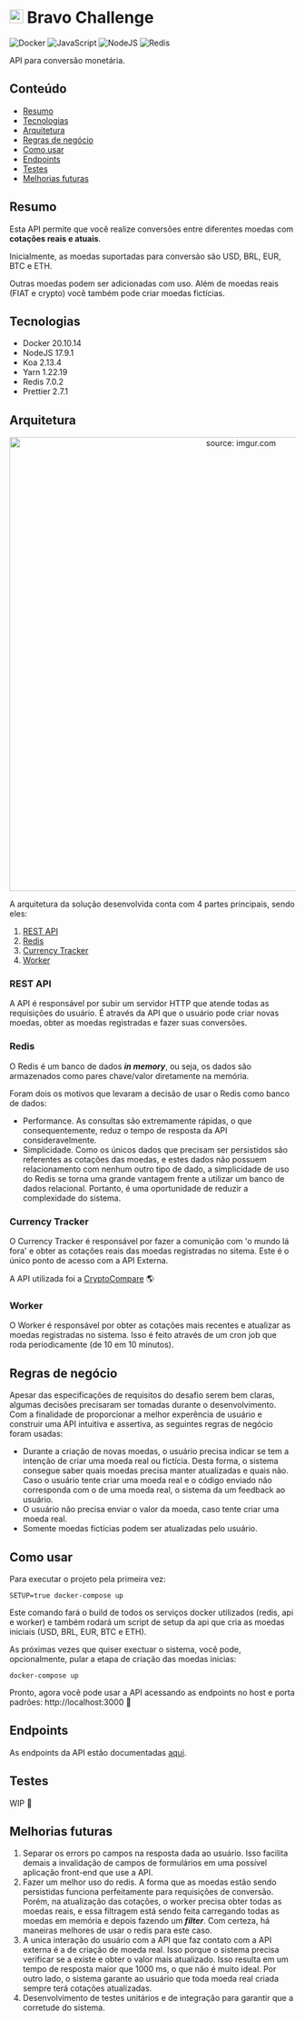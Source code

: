 # <img src="https://avatars1.githubusercontent.com/u/7063040?v=4&s=200.jpg" alt="Hurb" width="24" /> Bravo Challenge

![Docker](https://img.shields.io/badge/docker-%230db7ed.svg?style=for-the-badge&logo=docker&logoColor=white)
![JavaScript](https://img.shields.io/badge/javascript-%23323330.svg?style=for-the-badge&logo=javascript&logoColor=%23F7DF1E)
![NodeJS](https://img.shields.io/badge/node.js-6DA55F?style=for-the-badge&logo=node.js&logoColor=white)
![Redis](https://img.shields.io/badge/redis-%23DD0031.svg?style=for-the-badge&logo=redis&logoColor=white)

API para conversão monetária.

## Conteúdo

- [Resumo](#resumo)
- [Tecnologias](#tecnologias)
- [Arquitetura](#arquitetura)
- [Regras de negócio](#regras-de-negócio)
- [Como usar](#como-usar)
- [Endpoints](#endpoints)
- [Testes](#testes)
- [Melhorias futuras](#melhorias-futuras)

## Resumo

Esta API permite que você realize conversões entre diferentes moedas com **cotações reais e atuais**.

Inicialmente, as moedas suportadas para conversão são USD, BRL, EUR, BTC e ETH.

Outras moedas podem ser adicionadas com uso. Além de moedas reais (FIAT e crypto) você também pode criar moedas fictícias.

## Tecnologias

- Docker 20.10.14
- NodeJS 17.9.1
- Koa 2.13.4
- Yarn 1.22.19
- Redis 7.0.2
- Prettier 2.7.1

## Arquitetura

<p align="center">
  <img src="https://i.imgur.com/ghLYms1.png" width="800" title="source: imgur.com" />
</p>

A arquitetura da solução desenvolvida conta com 4 partes principais, sendo eles:

1. [REST API](#rest-api)
2. [Redis](#redis)
3. [Currency Tracker](#currency-tracker)
4. [Worker](#worker)

### REST API

A API é responsável por subir um servidor HTTP que atende todas as requisições do usuário. É através da API que o usuário pode criar novas moedas, obter as moedas registradas e fazer suas conversões.

### Redis

O Redis é um banco de dados **_in memory_**, ou seja, os dados são armazenados como pares chave/valor diretamente na memória.

Foram dois os motivos que levaram a decisão de usar o Redis como banco de dados:

- Performance. As consultas são extremamente rápidas, o que consequentemente, reduz o tempo de resposta da API consideravelmente.
- Simplicidade. Como os únicos dados que precisam ser persistidos são referentes as cotações das moedas, e estes dados não possuem relacionamento com nenhum outro tipo de dado, a simplicidade de uso do Redis se torna uma grande vantagem frente a utilizar um banco de dados relacional. Portanto, é uma oportunidade de reduzir a complexidade do sistema.

### Currency Tracker

O Currency Tracker é responsável por fazer a comunição com 'o mundo lá fora' e obter as cotações reais das moedas registradas no sitema. Este é o único ponto de acesso com a API Externa.

A API utilizada foi a [CryptoCompare](https://min-api.cryptocompare.com/documentation) 🌎

### Worker

O Worker é responsável por obter as cotações mais recentes e atualizar as moedas registradas no sistema. Isso é feito através de um cron job que roda periodicamente (de 10 em 10 minutos).

## Regras de negócio

Apesar das especificações de requisitos do desafio serem bem claras, algumas decisões precisaram ser tomadas durante o desenvolvimento. Com a finalidade de proporcionar a melhor experência de usuário e construir uma API intuitiva e assertiva, as seguintes regras de negócio foram usadas:

- Durante a criação de novas moedas, o usuário precisa indicar se tem a intenção de criar uma moeda real ou fictícia. Desta forma, o sistema consegue saber quais moedas precisa manter atualizadas e quais não. Caso o usuário tente criar uma moeda real e o código enviado não corresponda com o de uma moeda real, o sistema da um feedback ao usuário.
- O usuário não precisa enviar o valor da moeda, caso tente criar uma moeda real.
- Somente moedas fictícias podem ser atualizadas pelo usuário.

## Como usar

Para executar o projeto pela primeira vez:

```
SETUP=true docker-compose up
```

Este comando fará o build de todos os serviços docker utilizados (redis, api e worker) e também rodará um script de setup da api que cria as moedas iniciais (USD, BRL, EUR, BTC e ETH).

As próximas vezes que quiser exectuar o sistema, você pode, opcionalmente, pular a etapa de criação das moedas inicias:

```
docker-compose up
```

Pronto, agora você pode usar a API acessando as endpoints no host e porta padrões: http://localhost:3000 🚀

## Endpoints

As endpoints da API estão documentadas [aqui](./Endpoints.md).

## Testes

WIP 🚧

## Melhorias futuras

1. Separar os errors po campos na resposta dada ao usuário. Isso facilita demais a invalidação de campos de formulários em uma possível aplicação front-end que use a API.
2. Fazer um melhor uso do redis. A forma que as moedas estão sendo persistidas funciona perfeitamente para requisições de conversão. Porém, na atualização das cotações, o worker precisa obter todas as moedas reais, e essa filtragem está sendo feita carregando todas as moedas em memória e depois fazendo um **_filter_**. Com certeza, há maneiras melhores de usar o redis para este caso.
3. A unica interação do usuário com a API que faz contato com a API externa é a de criação de moeda real. Isso porque o sistema precisa verificar se a existe e obter o valor mais atualizado. Isso resulta em um tempo de resposta maior que 1000 ms, o que não é muito ideal. Por outro lado, o sistema garante ao usuário que toda moeda real criada sempre terá cotações atualizadas.
4. Desenvolvimento de testes unitários e de integração para garantir que a corretude do sistema.
